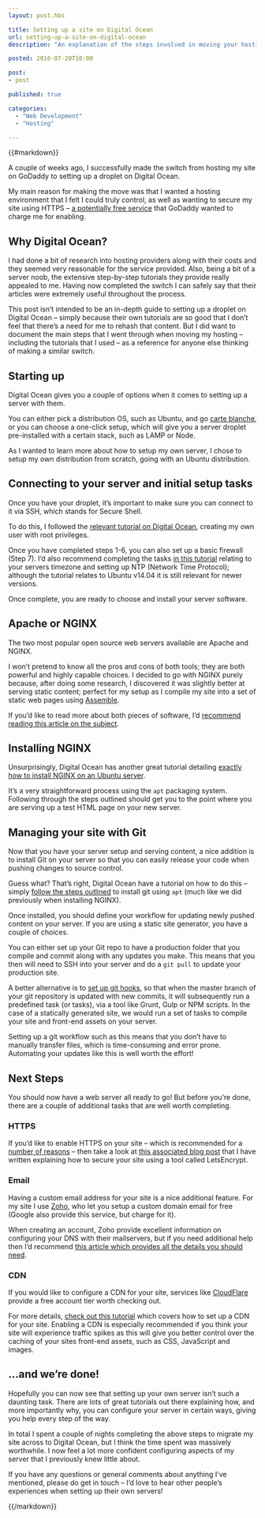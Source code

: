 ```yaml
---
layout: post.hbs

title: Setting up a site on Digital Ocean
url: setting-up-a-site-on-digital-ocean
description: "An explanation of the steps involved in moving your hosting to Digital Ocean."

posted: 2016-07-20T10:00

post:
- post

published: true

categories:
  - "Web Development"
  - "Hosting"

---
```


{{#markdown}}

A couple of weeks ago, I successfully made the switch from hosting my site on GoDaddy to setting up a droplet on Digital Ocean.

My main reason for making the move was that I wanted a hosting environment that I felt I could truly control, as well as wanting to secure my site using HTTPS – [a potentially free service](/blog/moving-to-https-with-letsencrypt) that GoDaddy wanted to charge me for enabling.

## Why Digital Ocean?

I had done a bit of research into hosting providers along with their costs and they seemed very reasonable for the service provided.  Also, being a bit of a server noob, the extensive step-by-step tutorials they provide really appealed to me.  Having now completed the switch I can safely say that their articles were extremely useful throughout the process.

This post isn’t intended to be an in-depth guide to setting up a droplet on Digital Ocean – simply because their own tutorials are so good that I don’t feel that there’s a need for me to rehash that content.  But I did want to document the main steps that I went through when moving my hosting – including the tutorials that I used – as a reference for anyone else thinking of making a similar switch.


## Starting up

Digital Ocean gives you a couple of options when it comes to setting up a server with them.

You can either pick a distribution OS, such as Ubuntu, and go [carte blanche](http://www.thefreedictionary.com/carte+blanche), or you can choose a one-click setup, which will give you a server droplet pre-installed with a certain stack, such as LAMP or Node.

As I wanted to learn more about how to setup my own server, I chose to setup my own distribution from scratch, going with an Ubuntu distribution.


## Connecting to your server and initial setup tasks

Once you have your droplet, it’s important to make sure you can connect to it via SSH, which stands for Secure Shell.

To do this, I followed the [relevant tutorial on Digital Ocean](https://www.digitalocean.com/community/tutorials/initial-server-setup-with-ubuntu-16-04), creating my own user with root privileges.

Once you have completed steps 1-6, you can also set up a basic firewall (Step 7).  I’d also recommend completing the tasks [in this tutorial](https://www.digitalocean.com/community/tutorials/additional-recommended-steps-for-new-ubuntu-14-04-servers) relating to your servers timezone and setting up NTP (Network Time Protocol); although the tutorial relates to Ubuntu v14.04 it is still relevant for newer versions.

Once complete, you are ready to choose and install your server software.


## Apache or NGINX

The two most popular open source web servers available are Apache and NGINX.

I won’t pretend to know all the pros and cons of both tools; they are both powerful and highly capable choices.  I decided to go with NGINX purely because, after doing some research, I discovered it was slightly better at serving static content; perfect for my setup as I compile my site into a set of static web pages using [Assemble](http://assemble.io/).

If you’d like to read more about both pieces of software, I’d [recommend reading this article on the subject](https://www.digitalocean.com/community/tutorials/apache-vs-nginx-practical-considerations).

## Installing NGINX

Unsurprisingly, Digital Ocean has another great tutorial detailing [exactly how to install NGINX on an Ubuntu server](https://www.digitalocean.com/community/tutorials/how-to-install-nginx-on-ubuntu-16-04).

It’s a very straightforward process using the `apt` packaging system.  Following through the steps outlined should get you to the point where you are serving up a test HTML page on your new server.


## Managing your site with Git

Now that you have your server setup and serving content, a nice addition is to install Git on your server so that you can easily release your code when pushing changes to source control.

Guess what?  That’s right, Digital Ocean have a tutorial on how to do this – simply [follow the steps outlined](https://www.digitalocean.com/community/tutorials/how-to-install-git-on-ubuntu-16-04) to install git using `apt` (much like we did previously when installing NGINX).

Once installed, you should define your workflow for updating newly pushed content on your server.  If you are using a static site generator, you have a couple of choices.

You can either set up your Git repo to have a production folder that you compile and commit along with any updates you make.  This means that you then will need to SSH into your server and do a `git pull` to update your production site.

A better alternative is to [set up git hooks](https://www.digitalocean.com/community/tutorials/how-to-use-git-hooks-to-automate-development-and-deployment-tasks), so that when the master branch of your git repository is updated with new commits, it will subsequently run a predefined task (or tasks), via a tool like Grunt, Gulp or NPM scripts.  In the case of a statically generated site, we would run a set of tasks to compile your site and front-end assets on your server.

Setting up a git workflow such as this means that you don’t have to manually transfer files, which is time-consuming and error prone.  Automating your updates like this is well worth the effort!


## Next Steps

You should now have a web server all ready to go!  But before you’re done, there are a couple of additional tasks that are well worth completing.

### HTTPS

If you’d like to enable HTTPS on your site – which is recommended for a [number of reasons](https://developers.google.com/web/fundamentals/security/encrypt-in-transit/why-https?hl=en) – then take a look at [this associated blog post](/blog/moving-to-https-with-letsencrypt) that I have written explaining how to secure your site using a tool called LetsEncrypt.

### Email

Having a custom email address for your site is a nice additional feature.  For my site I use [Zoho](https://www.zoho.com/signup.html), who let you setup a custom domain email for free (Google also provide this service, but charge for it).

When creating an account, Zoho provide excellent information on configuring your DNS with their mailservers, but if you need additional help then I’d recommend [this article which provides all the details you should need](https://www.digitalocean.com/community/tutorials/how-to-set-up-zoho-mail-with-a-custom-domain-managed-by-digitalocean-dns).

### CDN

If you would like to configure a CDN for your site, services like [CloudFlare](https://www.cloudflare.com/plans/) provide a free account tier worth checking out.

For more details, [check out this tutorial](https://www.digitalocean.com/community/tutorials/how-to-mitigate-ddos-attacks-against-your-website-with-cloudflare) which covers how to set up a CDN for your site.  Enabling a CDN is especially recommended if you think your site will experience traffic spikes as this will give you better control over the caching of your sites front-end assets, such as CSS, JavaScript and images.


## …and we’re done!

Hopefully you can now see that setting up your own server isn’t such a daunting task.  There are lots of great tutorials out there explaining how, and more importantly why, you can configure your server in certain ways, giving you help every step of the way.

In total I spent a couple of nights completing the above steps to migrate my site across to Digital Ocean, but I think the time spent was massively worthwhile.  I now feel a lot more confident configuring aspects of my server that I previously knew little about.

If you have any questions or general comments about anything I’ve mentioned, please do get in touch – I’d love to hear other people’s experiences when setting up their own servers!

{{/markdown}}
